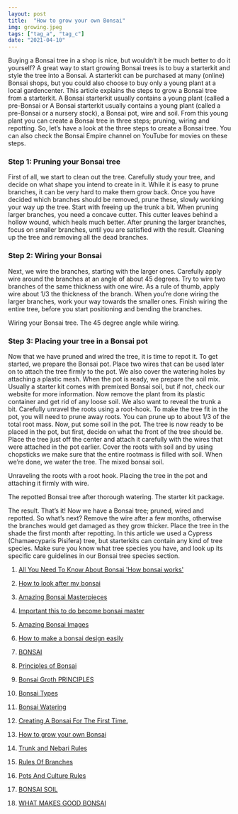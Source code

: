 ```yaml
---
layout: post
title:  "How to grow your own Bonsai"
img: growing.jpeg
tags: ["tag_a", "tag_c"]
date: "2021-04-10"
---
```

Buying a Bonsai tree in a shop is nice, but wouldn’t it be much better to do it yourself? A great way to start growing Bonsai trees is to buy a starterkit and style the tree into a Bonsai. A starterkit can be purchased at many (online) Bonsai shops, but you could also choose to buy only a young plant at a local gardencenter. This article explains the steps to grow a Bonsai tree from a starterkit.
A Bonsai starterkit usually contains a young plant (called a pre-Bonsai or
A Bonsai starterkit usually contains a young plant (called a pre-Bonsai or a nursery stock), a Bonsai pot, wire and soil. From this young plant you can create a Bonsai tree in three steps; pruning, wiring and repotting. So, let’s have a look at the three steps to create a Bonsai tree. You can also check the Bonsai Empire channel on YouTube for movies on these steps.



### Step 1: Pruning your Bonsai tree
First of all, we start to clean out the tree. Carefully study your tree, and decide on what shape you intend to create in it. While it is easy to prune branches, it can be very hard to make them grow back. Once you have decided which branches should be removed, prune these, slowly working your way up the tree. Start with freeing up the trunk a bit.
When pruning larger branches, you need a concave cutter. This cutter leaves behind a hollow wound, which heals much better. After pruning the larger branches, focus on smaller branches, until you are satisfied with the result.
Cleaning up the tree and removing all the dead branches.

 

### Step 2: Wiring your Bonsai
Next, we wire the branches, starting with the larger ones. Carefully apply wire around the branches at an angle of about 45 degrees. Try to wire two branches of the same thickness with one wire. As a rule of thumb, apply wire about 1/3 the thickness of the branch.
When you’re done wiring the larger branches, work your way towards the smaller ones. Finish wiring the entire tree, before you start positioning and bending the branches.

Wiring your Bonsai tree.
The 45 degree angle while wiring.
 

### Step 3: Placing your tree in a Bonsai pot
Now that we have pruned and wired the tree, it is time to repot it.
To get started, we prepare the Bonsai pot. Place two wires that can be used later on to attach the tree firmly to the pot. We also cover the watering holes by attaching a plastic mesh.
When the pot is ready, we prepare the soil mix. Usually a starter kit comes with premixed Bonsai soil, but if not, check our website for more information.
Now remove the plant from its plastic container and get rid of any loose soil. We also want to reveal the trunk a bit. Carefully unravel the roots using a root-hook. To make the tree fit in the pot, you will need to prune away roots. You can prune up to about 1/3 of the total root mass. Now, put some soil in the pot.
The tree is now ready to be placed in the pot, but first, decide on what the front of the tree should be. Place the tree just off the center and attach it carefully with the wires that were attached in the pot earlier. Cover the roots with soil and by using chopsticks we make sure that the entire rootmass is filled with soil. When we’re done, we water the tree.
The mixed bonsai soil.

Unraveling the roots with a root hook.
Placing the tree in the pot and attaching it firmly with wire.

The repotted Bonsai tree after thorough watering.
The starter kit package.



The result.
That’s it!
Now we have a Bonsai tree; pruned, wired and repotted. So what’s next? Remove the wire after a few months, otherwise the branches would get damaged as they grow thicker. Place the tree in the shade the first month after repotting.
In this article we used a Cypress (Chamaecyparis Pisifera) tree, but starterkits can contain any kind of tree species. Make sure you know what tree species you have, and look up its specific care guidelines in our Bonsai tree species section.


1. [All You Need To Know About Bonsai 'How bonsai works'](https://japanbonsaigarden.com/posts/bonsai_care/)
2. [How to look after my bonsai](https://japanbonsaigarden.com/posts/how_to_carering_your_bonsai/)
3. [Amazing Bonsai Masterpieces](https://japanbonsaigarden.com/posts/masterpieses1/)
4. [Important this to do become bonsai master](https://japanbonsaigarden.com/posts/masterpieses2/)
5. [Amazing Bonsai Images](https://japanbonsaigarden.com/posts/bonsaipost1/)
6. [How to make a bonsai design easily](https://japanbonsaigarden.com/posts/lerningguide1/)
7. [BONSAI](https://japanbonsaigarden.com/posts/introduction/)
8. [Principles of Bonsai](https://japanbonsaigarden.com/posts/principlesofbonsai/)
9. [Bonsai Groth PRINCIPLES](https://japanbonsaigarden.com/posts/bonsaigrouthprincipals/)
10. [Bonsai Types](https://japanbonsaigarden.com/posts/bonsaitypes/)
11. [Bonsai Watering](https://japanbonsaigarden.com/posts/bonsaiwatering/)
12. [Creating A Bonsai For The First Time.](https://japanbonsaigarden.com/posts/biginnerbasics/)
13. [How to grow your own Bonsai](https://japanbonsaigarden.com/posts/bonsaigrowing/)
14. [Trunk and Nebari Rules](https://japanbonsaigarden.com/posts/rulesofbonsai/)
15. [Rules Of Branches](https://japanbonsaigarden.com/posts/rulesofbranches/)
16. [Pots And Culture Rules](https://japanbonsaigarden.com/posts/potsandculturerules/)
17. [BONSAI SOIL](https://japanbonsaigarden.com/posts/bonsaisoil/)

18. [WHAT MAKES GOOD BONSAI](https://japanbonsaigarden.com/posts/whatmakesgoodbonsai/)
